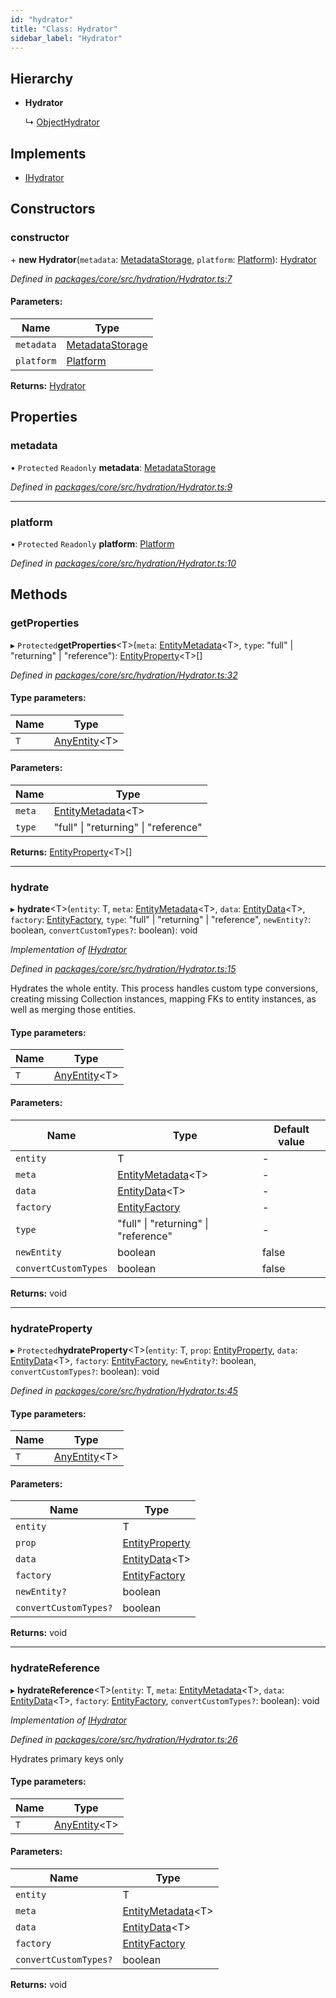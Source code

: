 ```yaml
---
id: "hydrator"
title: "Class: Hydrator"
sidebar_label: "Hydrator"
---
```


## Hierarchy

* **Hydrator**

  ↳ [ObjectHydrator](objecthydrator.md)

## Implements

* [IHydrator](../interfaces/ihydrator.md)

## Constructors

### constructor

\+ **new Hydrator**(`metadata`: [MetadataStorage](metadatastorage.md), `platform`: [Platform](platform.md)): [Hydrator](hydrator.md)

*Defined in [packages/core/src/hydration/Hydrator.ts:7](https://github.com/mikro-orm/mikro-orm/blob/8766baa31/packages/core/src/hydration/Hydrator.ts#L7)*

#### Parameters:

Name | Type |
------ | ------ |
`metadata` | [MetadataStorage](metadatastorage.md) |
`platform` | [Platform](platform.md) |

**Returns:** [Hydrator](hydrator.md)

## Properties

### metadata

• `Protected` `Readonly` **metadata**: [MetadataStorage](metadatastorage.md)

*Defined in [packages/core/src/hydration/Hydrator.ts:9](https://github.com/mikro-orm/mikro-orm/blob/8766baa31/packages/core/src/hydration/Hydrator.ts#L9)*

___

### platform

• `Protected` `Readonly` **platform**: [Platform](platform.md)

*Defined in [packages/core/src/hydration/Hydrator.ts:10](https://github.com/mikro-orm/mikro-orm/blob/8766baa31/packages/core/src/hydration/Hydrator.ts#L10)*

## Methods

### getProperties

▸ `Protected`**getProperties**&#60;T>(`meta`: [EntityMetadata](entitymetadata.md)&#60;T>, `type`: &#34;full&#34; \| &#34;returning&#34; \| &#34;reference&#34;): [EntityProperty](../interfaces/entityproperty.md)&#60;T>[]

*Defined in [packages/core/src/hydration/Hydrator.ts:32](https://github.com/mikro-orm/mikro-orm/blob/8766baa31/packages/core/src/hydration/Hydrator.ts#L32)*

#### Type parameters:

Name | Type |
------ | ------ |
`T` | [AnyEntity](../index.md#anyentity)&#60;T> |

#### Parameters:

Name | Type |
------ | ------ |
`meta` | [EntityMetadata](entitymetadata.md)&#60;T> |
`type` | &#34;full&#34; \| &#34;returning&#34; \| &#34;reference&#34; |

**Returns:** [EntityProperty](../interfaces/entityproperty.md)&#60;T>[]

___

### hydrate

▸ **hydrate**&#60;T>(`entity`: T, `meta`: [EntityMetadata](entitymetadata.md)&#60;T>, `data`: [EntityData](../index.md#entitydata)&#60;T>, `factory`: [EntityFactory](entityfactory.md), `type`: &#34;full&#34; \| &#34;returning&#34; \| &#34;reference&#34;, `newEntity?`: boolean, `convertCustomTypes?`: boolean): void

*Implementation of [IHydrator](../interfaces/ihydrator.md)*

*Defined in [packages/core/src/hydration/Hydrator.ts:15](https://github.com/mikro-orm/mikro-orm/blob/8766baa31/packages/core/src/hydration/Hydrator.ts#L15)*

Hydrates the whole entity. This process handles custom type conversions, creating missing Collection instances,
mapping FKs to entity instances, as well as merging those entities.

#### Type parameters:

Name | Type |
------ | ------ |
`T` | [AnyEntity](../index.md#anyentity)&#60;T> |

#### Parameters:

Name | Type | Default value |
------ | ------ | ------ |
`entity` | T | - |
`meta` | [EntityMetadata](entitymetadata.md)&#60;T> | - |
`data` | [EntityData](../index.md#entitydata)&#60;T> | - |
`factory` | [EntityFactory](entityfactory.md) | - |
`type` | &#34;full&#34; \| &#34;returning&#34; \| &#34;reference&#34; | - |
`newEntity` | boolean | false |
`convertCustomTypes` | boolean | false |

**Returns:** void

___

### hydrateProperty

▸ `Protected`**hydrateProperty**&#60;T>(`entity`: T, `prop`: [EntityProperty](../interfaces/entityproperty.md), `data`: [EntityData](../index.md#entitydata)&#60;T>, `factory`: [EntityFactory](entityfactory.md), `newEntity?`: boolean, `convertCustomTypes?`: boolean): void

*Defined in [packages/core/src/hydration/Hydrator.ts:45](https://github.com/mikro-orm/mikro-orm/blob/8766baa31/packages/core/src/hydration/Hydrator.ts#L45)*

#### Type parameters:

Name | Type |
------ | ------ |
`T` | [AnyEntity](../index.md#anyentity)&#60;T> |

#### Parameters:

Name | Type |
------ | ------ |
`entity` | T |
`prop` | [EntityProperty](../interfaces/entityproperty.md) |
`data` | [EntityData](../index.md#entitydata)&#60;T> |
`factory` | [EntityFactory](entityfactory.md) |
`newEntity?` | boolean |
`convertCustomTypes?` | boolean |

**Returns:** void

___

### hydrateReference

▸ **hydrateReference**&#60;T>(`entity`: T, `meta`: [EntityMetadata](entitymetadata.md)&#60;T>, `data`: [EntityData](../index.md#entitydata)&#60;T>, `factory`: [EntityFactory](entityfactory.md), `convertCustomTypes?`: boolean): void

*Implementation of [IHydrator](../interfaces/ihydrator.md)*

*Defined in [packages/core/src/hydration/Hydrator.ts:26](https://github.com/mikro-orm/mikro-orm/blob/8766baa31/packages/core/src/hydration/Hydrator.ts#L26)*

Hydrates primary keys only

#### Type parameters:

Name | Type |
------ | ------ |
`T` | [AnyEntity](../index.md#anyentity)&#60;T> |

#### Parameters:

Name | Type |
------ | ------ |
`entity` | T |
`meta` | [EntityMetadata](entitymetadata.md)&#60;T> |
`data` | [EntityData](../index.md#entitydata)&#60;T> |
`factory` | [EntityFactory](entityfactory.md) |
`convertCustomTypes?` | boolean |

**Returns:** void
